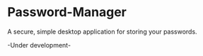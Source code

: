 # Password-Manager
A secure, simple desktop application for storing your passwords.

-Under development-
